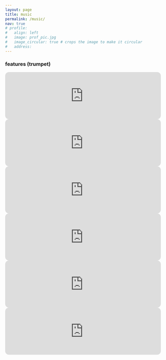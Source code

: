 ```yaml
---
layout: page
title: music
permalink: /music/
nav: true
# profile:
#   align: left
#   image: prof_pic.jpg
#   image_circular: true # crops the image to make it circular
#   address: 
---
```


### features (trumpet)

<iframe style="border-radius:12px" src="https://open.spotify.com/embed/track/0pTvRdnF0ToWGiFvKbBcmg?utm_source=generator" width="100%" height="152" frameBorder="0" allowfullscreen="" allow="autoplay; clipboard-write; encrypted-media; fullscreen; picture-in-picture" loading="lazy"></iframe>


<iframe style="border-radius:12px" src="https://open.spotify.com/embed/track/3HThDu0joQyDGVd1Fl3oHg?utm_source=generator" width="100%" height="152" frameBorder="0" allowfullscreen="" allow="autoplay; clipboard-write; encrypted-media; fullscreen; picture-in-picture" loading="lazy"></iframe>


<iframe style="border-radius:12px" src="https://open.spotify.com/embed/track/2xywUgMVED2Ait1IzNZVNM?utm_source=generator" width="100%" height="152" frameBorder="0" allowfullscreen="" allow="autoplay; clipboard-write; encrypted-media; fullscreen; picture-in-picture" loading="lazy"></iframe>


<iframe style="border-radius:12px" src="https://open.spotify.com/embed/track/67aQefS0bpWqtRULPM3X46?utm_source=generator&theme=0" width="100%" height="152" frameBorder="0" allowfullscreen="" allow="autoplay; clipboard-write; encrypted-media; fullscreen; picture-in-picture" loading="lazy"></iframe>


<iframe style="border-radius:12px" src="https://open.spotify.com/embed/track/7L31EhqWRpZohUHuGiwLFz?utm_source=generator" width="100%" height="152" frameBorder="0" allowfullscreen="" allow="autoplay; clipboard-write; encrypted-media; fullscreen; picture-in-picture" loading="lazy"></iframe>


<iframe style="border-radius:12px" src="https://open.spotify.com/embed/track/7j3H4TcO4O6Bjg80aNTsYI?utm_source=generator" width="100%" height="152" frameBorder="0" allowfullscreen="" allow="autoplay; clipboard-write; encrypted-media; fullscreen; picture-in-picture" loading="lazy"></iframe>